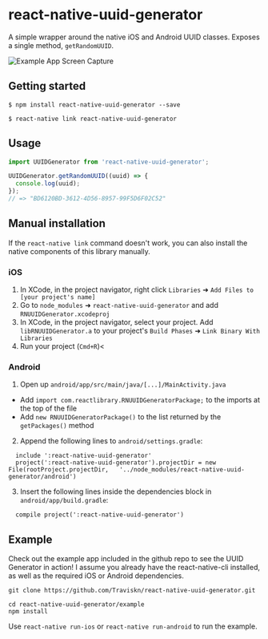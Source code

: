 # react-native-uuid-generator

A simple wrapper around the native iOS and Android UUID classes.
Exposes a single method, `getRandomUUID`.

![Example App Screen Capture](https://raw.githubusercontent.com/traviskn/react-native-uuid-generator/master/media/UUIDGenerator.gif)


## Getting started

`$ npm install react-native-uuid-generator --save`

`$ react-native link react-native-uuid-generator`


## Usage

```javascript
import UUIDGenerator from 'react-native-uuid-generator';

UUIDGenerator.getRandomUUID((uuid) => {
  console.log(uuid);
});
// => "BD6120BD-3612-4D56-8957-99F5D6F02C52"
```


## Manual installation

If the `react-native link` command doesn't work, you can also install
the native components of this library manually.

### iOS

1. In XCode, in the project navigator, right click `Libraries` ➜ `Add Files to [your project's name]`
2. Go to `node_modules` ➜ `react-native-uuid-generator` and add `RNUUIDGenerator.xcodeproj`
3. In XCode, in the project navigator, select your project. Add `libRNUUIDGenerator.a` to your project's `Build Phases` ➜ `Link Binary With Libraries`
4. Run your project (`Cmd+R`)<

### Android

1. Open up `android/app/src/main/java/[...]/MainActivity.java`
  - Add `import com.reactlibrary.RNUUIDGeneratorPackage;` to the imports at the top of the file
  - Add `new RNUUIDGeneratorPackage()` to the list returned by the `getPackages()` method
2. Append the following lines to `android/settings.gradle`:
  ```
    include ':react-native-uuid-generator'
    project(':react-native-uuid-generator').projectDir = new File(rootProject.projectDir,   '../node_modules/react-native-uuid-generator/android')
  ```
3. Insert the following lines inside the dependencies block in `android/app/build.gradle`:
  ```
    compile project(':react-native-uuid-generator')
  ```


## Example
Check out the example app included in the github repo to see the UUID Generator in action!
I assume you already have the react-native-cli installed, as well as the required iOS or Android dependencies.

```
git clone https://github.com/Traviskn/react-native-uuid-generator.git

cd react-native-uuid-generator/example
npm install
```

Use `react-native run-ios` or `react-native run-android` to run the example.
